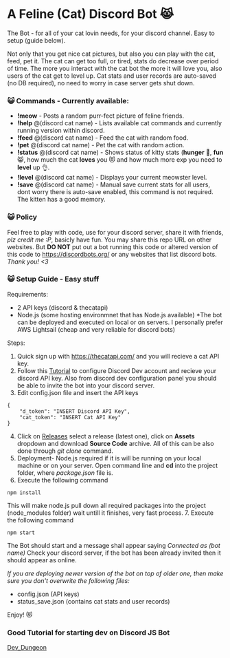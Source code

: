 # A Feline (Cat) Discord Bot 😹
The Bot - for all of your cat lovin needs, for your discord channel. Easy to setup (guide below).

Not only that you get nice cat pictures, but also you can play with the cat, feed, pet it. The cat can get too full, or tired, stats do decrease over period of time. The more you interact with the cat bot the more it will love you, also users of the cat get to level up. Cat stats and user records are auto-saved (no DB required), no need to worry in case server gets shut down.

### 😺 Commands - Currently available:
* **!meow** - Posts a random purr-fect picture of feline friends.
* **!help** @(discord cat name) - Lists available cat commands and currently running version within discord.
* **!feed** @(discord cat name) - Feed the cat with random food.
* **!pet** @(discord cat name) - Pet the cat with random action.
* **!status** @(discord cat name) - Shows status of kitty stats (**hunger** 🍕, **fun** 😸, how much the cat **loves** you 😻 and how much more exp you need to **level** up 👌.
* **!level** @(discord cat name) - Displays your current meowster level.
* **!save** @(discord cat name) - Manual save current stats for all users, dont worry there is auto-save enabled, this command is not required. The kitten has a good memory.

### 😺 Policy
Feel free to play with code, use for your discord server, share it with friends, *plz credit me :P*, basicly have fun. You may share this repo URL on other websites.
But **DO NOT** put out a bot running this code or altered version of this code to https://discordbots.org/ or any websites that list discord bots.
*Thank you! <3*

### 😺 Setup Guide - Easy stuff
Requirements:
* 2 API keys (discord & thecatapi)
* Node.js (some hosting environmnet that has Node.js available)
*The bot can be deployed and executed on local or on servers. I personally prefer AWS Lightsail (cheap and very reliable for discord bots)

Steps:
1. Quick sign up with https://thecatapi.com/ and you will recieve a cat API key.
2. Follow this <a href="https://www.devdungeon.com/content/javascript-discord-bot-tutorial">Tutorial</a> to configure Discord Dev account and recieve your discord API key. Also from discord dev configuration panel you should be able to invite the bot into your discord server.
3. Edit config.json file and insert the API keys
```
{
    "d_token": "INSERT Discord API Key",
    "cat_token": "INSERT Cat API Key"
}
```
4. Click on <a href="https://github.com/LexanderO/Cat_Discord_Bot/releases">Releases</a> select a release (latest one), click on **Assets** dropdown and download **Source Code** archive. All of this can be also done through *git clone* command.
5. Deployment- Node.js required if it is will be running on your local machine or on your server. Open command line and **cd** into the project folder, where *package.json* file is.
6. Execute the following command 
```
npm install
```
This will make node.js pull down all required packages into the project (node_modules folder) wait untill it finishes, very fast process.
7. Execute the following command 
```
npm start
```
The Bot should start and a message shall appear saying *Connected as (bot name)*
Check your discord server, if the bot has been already invited then it should appear as online.

*If you are deploying newer version of the bot on top of older one, then make sure you don't overwrite the following files:*
* config.json (API keys)
* status_save.json (contains cat stats and user records)

Enjoy! 😻



### Good Tutorial for starting dev on Discord JS Bot
<a href="https://www.devdungeon.com/content/javascript-discord-bot-tutorial">Dev_Dungeon</a>

